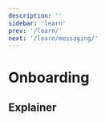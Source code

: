 ```yaml
---
description: ''
sidebar: 'learn'
prev: '/learn/'
next: '/learn/messaging/'
---
```



# Onboarding

## Explainer

